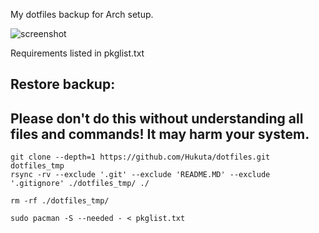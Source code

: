 My dotfiles backup for Arch setup.


![screenshot](https://raw.githubusercontent.com/Hukuta/dotfiles/master/screenshot.png)


Requirements listed in pkglist.txt

## Restore backup:
## Please don't do this without understanding all files and commands! It may harm your system.
```
git clone --depth=1 https://github.com/Hukuta/dotfiles.git dotfiles_tmp
rsync -rv --exclude '.git' --exclude 'README.MD' --exclude '.gitignore' ./dotfiles_tmp/ ./ 

rm -rf ./dotfiles_tmp/

sudo pacman -S --needed - < pkglist.txt
```
